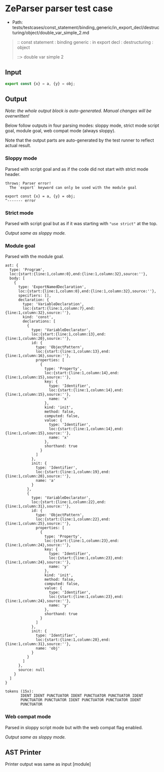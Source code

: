 # ZeParser parser test case

- Path: tests/testcases/const_statement/binding_generic/in_export_decl/destructuring/object/double_var_simple_2.md

> :: const statement : binding generic : in export decl : destructuring : object
>
> ::> double var simple 2

## Input

`````js
export const {x} = a, {y} = obj;
`````

## Output

_Note: the whole output block is auto-generated. Manual changes will be overwritten!_

Below follow outputs in four parsing modes: sloppy mode, strict mode script goal, module goal, web compat mode (always sloppy).

Note that the output parts are auto-generated by the test runner to reflect actual result.

### Sloppy mode

Parsed with script goal and as if the code did not start with strict mode header.

`````
throws: Parser error!
  The `export` keyword can only be used with the module goal

export const {x} = a, {y} = obj;
^------- error
`````

### Strict mode

Parsed with script goal but as if it was starting with `"use strict"` at the top.

_Output same as sloppy mode._

### Module goal

Parsed with the module goal.

`````
ast: {
  type: 'Program',
  loc:{start:{line:1,column:0},end:{line:1,column:32},source:''},
  body: [
    {
      type: 'ExportNamedDeclaration',
      loc:{start:{line:1,column:0},end:{line:1,column:32},source:''},
      specifiers: [],
      declaration: {
        type: 'VariableDeclaration',
        loc:{start:{line:1,column:7},end:{line:1,column:32},source:''},
        kind: 'const',
        declarations: [
          {
            type: 'VariableDeclarator',
            loc:{start:{line:1,column:13},end:{line:1,column:20},source:''},
            id: {
              type: 'ObjectPattern',
              loc:{start:{line:1,column:13},end:{line:1,column:16},source:''},
              properties: [
                {
                  type: 'Property',
                  loc:{start:{line:1,column:14},end:{line:1,column:15},source:''},
                  key: {
                    type: 'Identifier',
                    loc:{start:{line:1,column:14},end:{line:1,column:15},source:''},
                    name: 'x'
                  },
                  kind: 'init',
                  method: false,
                  computed: false,
                  value: {
                    type: 'Identifier',
                    loc:{start:{line:1,column:14},end:{line:1,column:15},source:''},
                    name: 'x'
                  },
                  shorthand: true
                }
              ]
            },
            init: {
              type: 'Identifier',
              loc:{start:{line:1,column:19},end:{line:1,column:20},source:''},
              name: 'a'
            }
          },
          {
            type: 'VariableDeclarator',
            loc:{start:{line:1,column:22},end:{line:1,column:31},source:''},
            id: {
              type: 'ObjectPattern',
              loc:{start:{line:1,column:22},end:{line:1,column:25},source:''},
              properties: [
                {
                  type: 'Property',
                  loc:{start:{line:1,column:23},end:{line:1,column:24},source:''},
                  key: {
                    type: 'Identifier',
                    loc:{start:{line:1,column:23},end:{line:1,column:24},source:''},
                    name: 'y'
                  },
                  kind: 'init',
                  method: false,
                  computed: false,
                  value: {
                    type: 'Identifier',
                    loc:{start:{line:1,column:23},end:{line:1,column:24},source:''},
                    name: 'y'
                  },
                  shorthand: true
                }
              ]
            },
            init: {
              type: 'Identifier',
              loc:{start:{line:1,column:28},end:{line:1,column:31},source:''},
              name: 'obj'
            }
          }
        ]
      },
      source: null
    }
  ]
}

tokens (15x):
       IDENT IDENT PUNCTUATOR IDENT PUNCTUATOR PUNCTUATOR IDENT
       PUNCTUATOR PUNCTUATOR IDENT PUNCTUATOR PUNCTUATOR IDENT
       PUNCTUATOR
`````


### Web compat mode

Parsed in sloppy script mode but with the web compat flag enabled.

_Output same as sloppy mode._

## AST Printer

Printer output was same as input [module]